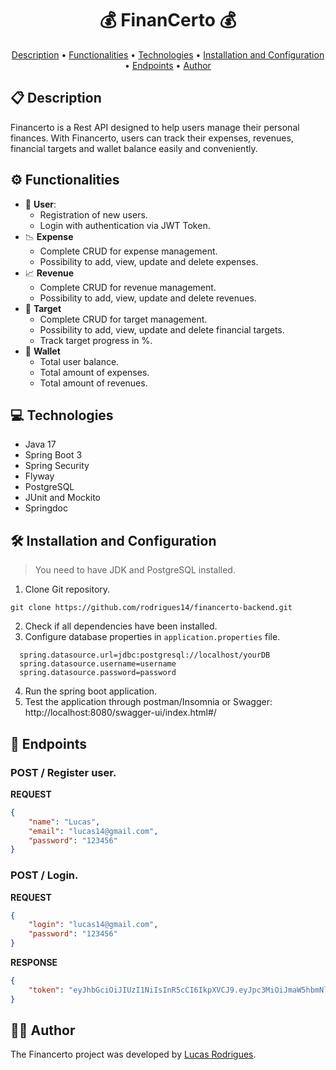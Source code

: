 <h1 align="center">💰 FinanCerto 💰</h1>

<p align="center">
  <a href="#description">Description</a> • 
  <a href="#functionalities">Functionalities</a> •
  <a href="#technologies">Technologies</a> •
  <a href="#configuration">Installation and Configuration</a> •
  <a href="#endpoints">Endpoints</a> •
  <a href="#author">Author</a>
</p>

<h2 id="description">📋 Description</h2>

Financerto is a Rest API designed to help users manage their personal finances. With Financerto, users can track their expenses, revenues, financial targets and wallet balance easily and conveniently.

<h2 id="functionalities">⚙️ Functionalities</h2>

- 🧑 **User**:
    - Registration of new users.
    - Login with authentication via JWT Token.
- 📉 **Expense**
  - Complete CRUD for expense management.
  - Possibility to add, view, update and delete expenses.
- 📈 **Revenue**
    - Complete CRUD for revenue management.
    - Possibility to add, view, update and delete revenues.
- 🎯 **Target**
    - Complete CRUD for target management.
    - Possibility to add, view, update and delete financial targets.
    - Track target progress in %.
- 💸 **Wallet**
    - Total user balance.
    - Total amount of expenses.
    - Total amount of revenues.

<h2 id="technologies">💻 Technologies</h2>

- Java 17
- Spring Boot 3
- Spring Security
- Flyway
- PostgreSQL
- JUnit and Mockito
- Springdoc

<h2 id="configuration">🛠️ Installation and Configuration</h2>

> You need to have JDK and PostgreSQL installed.

1. Clone Git repository.
```text
git clone https://github.com/rodrigues14/financerto-backend.git
```
2. Check if all dependencies have been installed.
3. Configure database properties in `application.properties` file.
```text
  spring.datasource.url=jdbc:postgresql://localhost/yourDB
  spring.datasource.username=username
  spring.datasource.password=password
```
4. Run the spring boot application.
5. Test the application through postman/Insomnia or Swagger: http://localhost:8080/swagger-ui/index.html#/

<h2 id="endpoints">📍 Endpoints</h2>

### POST / Register user.
**REQUEST**
```json
{
    "name": "Lucas",
    "email": "lucas14@gmail.com",
    "password": "123456"
}
```

### POST / Login.
**REQUEST**
```json
{
    "login": "lucas14@gmail.com",
    "password": "123456"
}
```

**RESPONSE**
```json
{
    "token": "eyJhbGciOiJIUzI1NiIsInR5cCI6IkpXVCJ9.eyJpc3MiOiJmaW5hbmNlcnRvIiwic3ViIjoibHVjYXMxNEBnbWFpbC5jb20iLCJleHAiOjE3MTU3ODgzMDR9.6UA9S_BjzaGZYBjkbZQwLl0z_U10A6EzGkUWr4oJ5TM"
}
```

<h2 id="author">🧑‍💻 Author</h2>

The Financerto project was developed by [Lucas Rodrigues](https://www.linkedin.com/in/lucas-rodrigues-perfil/).
